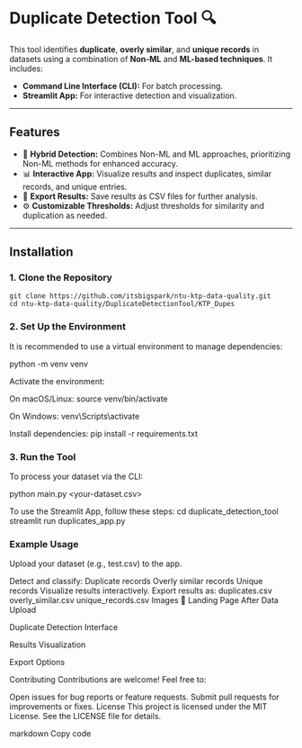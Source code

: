# Duplicate Detection Tool 🔍

This tool identifies **duplicate**, **overly similar**, and **unique records** in datasets using a combination of **Non-ML** and **ML-based techniques**. It includes:
- **Command Line Interface (CLI):** For batch processing.
- **Streamlit App:** For interactive detection and visualization.

---

## Features

- 🔗 **Hybrid Detection:** Combines Non-ML and ML approaches, prioritizing Non-ML methods for enhanced accuracy.
- 📊 **Interactive App:** Visualize results and inspect duplicates, similar records, and unique entries.
- 📂 **Export Results:** Save results as CSV files for further analysis.
- ⚙️ **Customizable Thresholds:** Adjust thresholds for similarity and duplication as needed.

---

## Installation

### 1. Clone the Repository

```
git clone https://github.com/itsbigspark/ntu-ktp-data-quality.git
cd ntu-ktp-data-quality/DuplicateDetectionTool/KTP_Dupes
```

### 2. Set Up the Environment
It is recommended to use a virtual environment to manage dependencies:

python -m venv venv

Activate the environment:

On macOS/Linux:
source venv/bin/activate

On Windows:
venv\Scripts\activate

Install dependencies:
pip install -r requirements.txt


### 3. Run the Tool

To process your dataset via the CLI:

python main.py <your-dataset.csv>

To use the Streamlit App, follow these steps:
cd duplicate_detection_tool
streamlit run duplicates_app.py

### Example Usage
Upload your dataset (e.g., test.csv) to the app.

Detect and classify:
Duplicate records
Overly similar records
Unique records
Visualize results interactively.
Export results as:
duplicates.csv
overly_similar.csv
unique_records.csv
Images 📸
Landing Page After Data Upload


Duplicate Detection Interface


Results Visualization


Export Options


Contributing
Contributions are welcome! Feel free to:

Open issues for bug reports or feature requests.
Submit pull requests for improvements or fixes.
License
This project is licensed under the MIT License. See the LICENSE file for details.

markdown
Copy code
